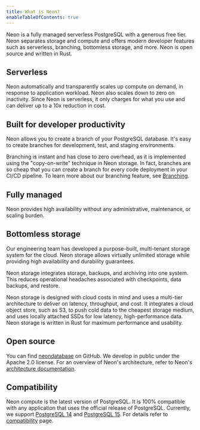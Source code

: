 ```yaml
---
title: What is Neon?
enableTableOfContents: true
---
```


Neon is a fully managed serverless PostgreSQL with a generous free tier.
Neon separates storage and compute and offers modern developer features such as serverless, branching, bottomless storage, and more. Neon is open source and written in Rust.

## Serverless

Neon automatically and transparently scales up compute on demand, in response to application workload. Neon also scales down to zero on inactivity. Since Neon is serverless, it only charges for what you use and can deliver up to a 10x reduction in cost.

## Built for developer productivity

Neon allows you to create a branch of your PostgreSQL database. It's easy to create branches for development, test, and staging environments.

Branching is instant and has close to zero overhead, as it is implemented using the "copy-on-write" technique in Neon storage.
In fact, branches are so cheap that you can create a branch for every code deployment in your CI/CD pipeline. To learn more about our branching feature, see [Branching](/docs/conceptual-guides/branches).

## Fully managed

Neon provides high availability without any administrative, maintenance, or scaling burden.

## Bottomless storage

Our engineering team has developed a purpose-built, multi-tenant storage system for the cloud.
Neon storage allows virtually unlimited storage while providing high availability and durability guarantees.

Neon storage integrates storage, backups, and archiving into one system. This reduces operational headaches associated with checkpoints, data backups, and restore.

Neon storage is designed with cloud costs in mind and uses a multi-tier architecture to deliver on latency, throughput, and cost. It integrates a cloud object store, such as S3, to push cold data to the cheapest storage medium, and uses locally attached SSDs for low latency, high-performance data. Neon storage is written in Rust for maximum performance and usability.

## Open source

You can find [neondatabase](https://github.com/neondatabase/neon) on GitHub. We develop in public under the Apache 2.0 license. For an overview of Neon's architecture, refer to Neon's [architecture documentation](/docs/conceptual-guides/architecture-overview).

## Compatibility

Neon compute is the latest version of PostgreSQL. It is 100% compatible with any application that uses the official release of PostgreSQL. Currently, we support [PostgreSQL 14](https://www.postgresql.org/docs/14/release-14.html) and [PostgreSQL 15](https://www.postgresql.org/docs/15/release-15.html). For details refer to [compatibility](/docs/conceptual-guides/compatibility) page.
